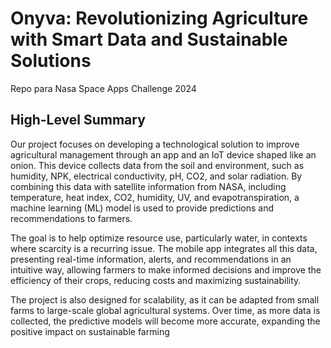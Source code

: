 # Onyva: Revolutionizing Agriculture with Smart Data and Sustainable Solutions
Repo para Nasa Space Apps Challenge 2024 
## High-Level Summary
Our project focuses on developing a technological solution to improve agricultural management through an app and an IoT device shaped like an onion. This device collects data from the soil and environment, such as humidity, NPK, electrical conductivity, pH, CO2, and solar radiation. By combining this data with satellite information from NASA, including temperature, heat index, CO2, humidity, UV, and evapotranspiration, a machine learning (ML) model is used to provide predictions and recommendations to farmers.

The goal is to help optimize resource use, particularly water, in contexts where scarcity is a recurring issue. The mobile app integrates all this data, presenting real-time information, alerts, and recommendations in an intuitive way, allowing farmers to make informed decisions and improve the efficiency of their crops, reducing costs and maximizing sustainability.

The project is also designed for scalability, as it can be adapted from small farms to large-scale global agricultural systems. Over time, as more data is collected, the predictive models will become more accurate, expanding the positive impact on sustainable farming
